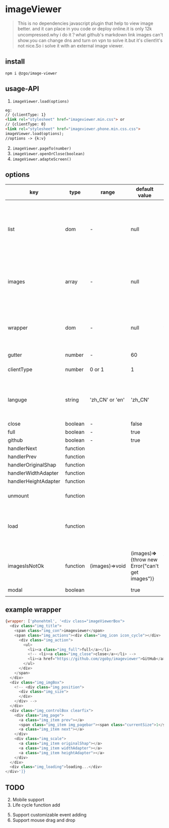 # imageViewer
> This is no dependencies javascript plugin that help to view image better. and it can place in you code or deploy online.it is only 12k uncompressed.why i do it？what github's markdown link images can't show.you can change dns and turn on vpn to solve it.but it's client!it's not nice.So i solve it with an external image viewer.
## install
```
npm i @zgo/image-viewer
```
## usage-API

1. `imageViewer.load(options)`

```html
eg:
// {clientType: 1}
<link rel="stylesheet" href="imageviewer.min.css"> or 
// {clientType: 0}
<link rel="stylesheet" href="imageviewer.phone.min.css.css">
imageViewer.load(options);
//options -> {k:v} 
```
2. `imageViewer.pageTo(number)`
3. `imageViewer.openOrClose(boolean)`
4. `imageViewer.adapteScreen()`

## options

|key|type|range|default value|means|show|
|-|-|-|-|-|-|
|list|dom|-|null|ImageViewer can get image informations autoly,if you give dom what wrap all images that you want to load||
|images|array|-|null|image informations|[{src: '1.jpg', alt: 'image', width: number, height: number},...]|
|wrapper|dom|-|null|You can custom wrapper through changging some html of example||
|gutter|number|-|60|||
|clientType|number|0 or 1|1|0 is meaning phone and 1 is meaning PC||
|languge|string|'zh_CN' or 'en'|'zh_CN'|If you want to support more languges,you can use wrapper of options.||
|close|boolean|-|false|close||
|full|boolean|-|true|screen full||
|github|boolean|-|true|project origin||
|handlerNext|function|||||
|handlerPrev|function|||||
|handlerOriginalShap|function|||||
|handlerWidthAdapter|function|||||
|handlerHeightAdapter|function|||||
|unmount|function|||When wapper close,it executes||
|load|function|||when image is completed, it executes.every image executes just one time.||
|imagesIsNotOk|function|(images)=>void|(images)**=>**{throw new Error("can't get images")}|if images is not truthy,all events will not mount and button will not feedback!||
|modal|boolean||true|||
|||||||
## example wrapper
```js
{wrapper: ['phonehtml', '<div class="imageViewerBox">
  <div class="img_title">
    <span class="img_con">imageviewer</span>
    <span class="img_actions"><div class="img_icon icon_cycle"></div>
      <div class="img_action">
        <ul>
          <li><a class="img_full">full</a></li>
          <!-- <li><a class="img_close">close</a></li> -->
          <li><a href="https://github.com/zgoby/imageviewer">GitHub</a></li>
        </ul>
      </div>
    </span>
  </div>
  <div class="img_imgBox">
    <!-- <div class="img_position">
      <div class="img_size">
      </div>
    </div> -->
  </div>
  <div class="img_controlBox clearfix">
    <div class="img_page">
      <a class="img_item prev"></a>
      <span class="img_item img_pagebar"><span class="currentSize">1</span> / <span class="total">4</span></span>
      <a class="img_item next"></a>
    </div>
    <div class="img_scale">
      <a class="img_item originalShap"></a>
      <a class="img_item widthAdapter"></a>
      <a class="img_item heightAdapter"></a>
    </div>
  </div>
  <div class="img_loading">loading...</div>
</div>']}
```
## TODO
<!-- 1. Modal support -->
2. Mobile support
3. Life cycle function add
<!-- 4. Support customizable wrapper -->
5. Support customizable event adding
6. Support mouse drag and drop
